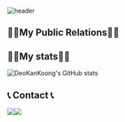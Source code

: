 ![header](https://capsule-render.vercel.app/api?type=venom&color=81D8D0&height=250&section=header&text=Helilo!%20IamD2K&desc=DeoKanKoong&descAlign=80&descAlignY=30&fontSize=90)

## 😶‍🌫️My Public Relations😶‍🌫️

## 🧑‍💻My stats🧑‍💻
![DeoKanKoong's GitHub stats](https://github-readme-stats.vercel.app/api?username=D2K&include_all_commits=true&show_icons=true&theme=cobalt)

## 📞 Contact 📞
<div style="display:flex; flex-direction:row;">
    <a href="mailto:rla9046@gmail.com">
        <img src="https://img.shields.io/badge/
        Gmail-EA4335?style=for-the-badge&logo=Gmail&logoColor=white"> 
    </a>
    <a href="https://www.instagram.com/9d3_hwxx">
        <img src="https://img.shields.io/badge/
        Instagram-E4405F?style=for-the-badge&logo=Instagram&logoColor=white"> 
    </a>
</div>
<!--
**DeoKanKoong/DeoKanKoong** is a ✨ _special_ ✨ repository because its `README.md` (this file) appears on your GitHub profile.

Here are some ideas to get you started:

- 🔭 I’m currently working on ...
- 🌱 I’m currently learning ...
- 👯 I’m looking to collaborate on ...
- 🤔 I’m looking for help with ...
- 💬 Ask me about ...
- 📫 How to reach me: ...
- 😄 Pronouns: ...
- ⚡ Fun fact: ...
-->

